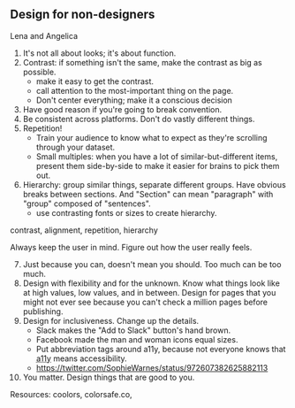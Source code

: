 ## Design for non-designers

Lena and Angelica

1. It's not all about looks; it's about function.
2. Contrast: if something isn't the same, make the contrast as big as possible.
	- make it easy to get the contrast.
	- call attention to the most-important thing on the page.
	- Don't center everything; make it a conscious decision
3. Have good reason if you're going to break convention.
4. Be consistent across platforms. Don't do vastly different things.
5. Repetition!
	- Train your audience to know what to expect as they're scrolling through your dataset.
	- Small multiples: when you have a lot of similar-but-different items, present them side-by-side to make it easier for brains to pick them out.
6. Hierarchy: group similar things, separate different groups. Have obvious breaks between sections. And "Section" can mean "paragraph" with "group" composed of "sentences".
	- use contrasting fonts or sizes to create hierarchy.

contrast, alignment, repetition, hierarchy

Always keep the user in mind. Figure out how the user really feels.

7. Just because you can, doesn't mean you should. Too much can be too much.
8. Design with flexibility and for the unknown. Know what things look like at high values, low values, and in between. Design for pages that you might not ever see because you can't check a million pages before publishing.
9. Design for inclusiveness. Change up the details.
	- Slack makes the "Add to Slack" button's hand brown.
	- Facebook made the man and woman icons equal sizes.
	- Put abbreviation tags around a11y, because not everyone knows that <abbr title="accessibility">a11y</abbr> means accessibility.
	- https://twitter.com/SophieWarnes/status/972607382625882113
10. You matter. Design things that are good to you.

Resources: coolors, colorsafe.co, 

